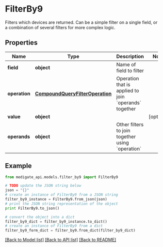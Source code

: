 # FilterBy9

Filters which devices are returned. Can be a simple filter on a single field, or a combination of several filters for more complex logic.

## Properties
Name | Type | Description | Notes
------------ | ------------- | ------------- | -------------
**field** | **object** | Name of field to filter | 
**operation** | [**CompoundQueryFilterOperation**](CompoundQueryFilterOperation.md) | Operation that is applied to join &#x60;operands&#x60; together | 
**value** | **object** |  | [optional] 
**operands** | **object** | Other filters to join together using &#x60;operation&#x60; | 

## Example

```python
from medigate_api.models.filter_by9 import FilterBy9

# TODO update the JSON string below
json = "{}"
# create an instance of FilterBy9 from a JSON string
filter_by9_instance = FilterBy9.from_json(json)
# print the JSON string representation of the object
print FilterBy9.to_json()

# convert the object into a dict
filter_by9_dict = filter_by9_instance.to_dict()
# create an instance of FilterBy9 from a dict
filter_by9_form_dict = filter_by9.from_dict(filter_by9_dict)
```
[[Back to Model list]](../README.md#documentation-for-models) [[Back to API list]](../README.md#documentation-for-api-endpoints) [[Back to README]](../README.md)


